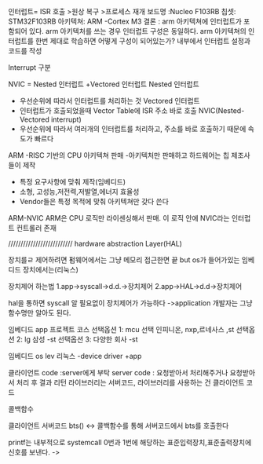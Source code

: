 인터럽트= ISR 호출 >원상 복구 >프로세스 재개
보드명 :Nucleo F103RB
칩셋: STM32F103RB
아키텍쳐: ARM -Cortex M3
결론 : arm 아키텍쳐에 인터럽트가 포함되어 있다.
arm 아키텍처를 쓰는 경우 인터럽트 구성은 동일하다.
arm 아키텍쳐의 인터럽트를 한번 제대로 학습하면
어떻게 구성이 되어있는가?
내부에서 인터럽트 설정과 코드를 작성


Interrupt 구분

NVIC = Nested 인터럽트 +Vectored 인터럽트
Nested 인터럽트
  - 우선순위에 따라서 인터럽트를 처리하는 것
Vectored 인터럽트
  - 인터럽트가 호출되었을때 Vector Table에 ISR 주소 바로 호출
NVIC(Nested-Vectored interrupt)
  - 우선순위에 따라서 여러개의 인터럽트를 처리하고, 주소를 바로 호출하기 때문에 속도가 빠르다

ARM
  -RISC 기반의 CPU 아키텍쳐 판매
  -아키텍처만 판매하고 하드웨어는 칩 제조사들이 제작
  - 특정 요구사항에 맞춰 제작(임베디드)
  - 소형, 고성능,저전력,저발열,에너지 효율성
  - Vendor들은 특정 목적에 맞춰 아키텍쳐만 갖다 쓴다

ARM-NVIC
  ARM은 CPU 로직만 라이센싱해서 판매. 이 로직 안에 NVIC라는 인터럽트 컨트롤러 존재



//////////////////////////
hardware abstraction Layer(HAL)

장치를ㄹ 제어하려면 펌웨어에서는 그냥 메모리 접근한면 끝
but os가 들어가있는 임베디드 장치에서는(리눅스)

장치제어 하는법
1.app->syscall->d.d.->장치제어
2.app->HAL->d.d->장치제어

hal을 통하면 syscall 알 필요없이 장치제어가 가능하다
->application 개발자는 그냥 함수명만 알아도 된다.




임베디드 app 프로젝트 코스
선택옵션 1: mcu 선택
  인피니온, nxp,르네사스 ,st
선택옵션 2: lg 삼성
-st
선택옵션 3: 다양한 회사 -st

임베디드 os lev
리눅스 -device driver +app



클라이언트 code :server에게 부탁
server code : 요청받아서 처리해주거나 요청받아서 처리 후 결과 리턴
라이브러리는 서버코드, 라이브러리를 사용하는 건 클라이언트 코드

콜백함수

클라이언트      서버코드
bts() <-> 콜백함수를 통해 서버코드에서 bts를 호출한다

printf는 내부적으로 systemcall 0번과 1번에 해당하는 표준입력장치,표준출력장치에 신호를 보낸다.
->
